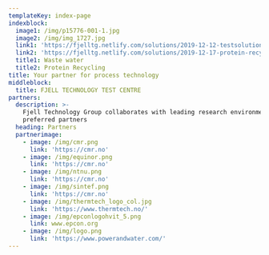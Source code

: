 ```yaml
---
templateKey: index-page
indexblock:
  image1: /img/p15776-001-1.jpg
  image2: /img/img_1727.jpg
  link1: 'https://fjelltg.netlify.com/solutions/2019-12-12-testsolution/'
  link2: 'https://fjelltg.netlify.com/solutions/2019-12-17-protein-recycling/'
  title1: Waste water
  title2: Protein Recycling
title: Your partner for process technology
middleblock:
  title: FJELL TECHNOLOGY TEST CENTRE
partners:
  description: >-
    Fjell Technology Group collaborates with leading research environments and
    preferred partners
  heading: Partners
  partnerimage:
    - image: /img/cmr.png
      link: 'https://cmr.no'
    - image: /img/equinor.png
      link: 'https://cmr.no'
    - image: /img/ntnu.png
      link: 'https://cmr.no'
    - image: /img/sintef.png
      link: 'https://cmr.no'
    - image: /img/thermtech_logo_col.jpg
      link: 'https://www.thermtech.no/'
    - image: /img/epconlogohvit_5.png
      link: www.epcon.org
    - image: /img/logo.png
      link: 'https://www.powerandwater.com/'
---
```


